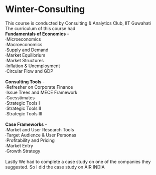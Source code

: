 # Winter-Consulting
This course is conducted by Consulting &amp; Analytics Club, IIT Guwahati 
<br>The curriculum of this course had 
<br>**Fundamentals of Economics** -
<br>∙Microeconomics
<br>∙Macroeconomics
<br>∙Supply and Demand
<br>∙Market Equilibrium
<br>∙Market Structures
<br>∙Inflation & Unemployment
<br>∙Circular Flow and GDP
<br>
<br>**Consulting Tools** -
<br>∙Refresher on Corporate Finance
<br>∙Issue Trees and MECE Framework
<br>∙Guesstimates
<br>∙Strategic Tools I
<br>∙Strategic Tools II
<br>∙Strategic Tools III
<br>
<br>**Case Frameworks** -
<br>∙Market and User Research Tools
<br>∙Target Audience & User Personas
<br>∙Profitability and Pricing
<br>∙Market Entry
<br>∙Growth Strategy
<br>
 <br> Lastly We had to complete a case study on one of the companies they suggested. So I did the case study on AIR INDIA

